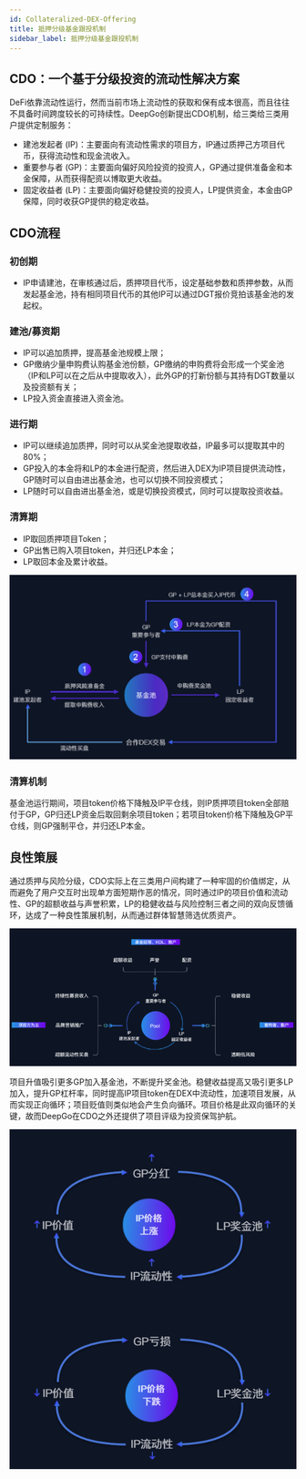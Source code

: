 ```yaml
---
id: Collateralized-DEX-Offering
title: 抵押分级基金跟投机制
sidebar_label: 抵押分级基金跟投机制
---
```


## CDO：一个基于分级投资的流动性解决方案
DeFi依靠流动性运行，然而当前市场上流动性的获取和保有成本很高，而且往往不具备时间跨度较长的可持续性。DeepGo创新提出CDO机制，给三类给三类用户提供定制服务：

- 建池发起者 (IP)：主要面向有流动性需求的项目方，IP通过质押己方项目代币，获得流动性和现金流收入。
- 重要参与者 (GP)：主要面向偏好风险投资的投资人，GP通过提供准备金和本金保障，从而获得配资以博取更大收益。
- 固定收益者 (LP)：主要面向偏好稳健投资的投资人，LP提供资金，本金由GP保障，同时收获GP提供的稳定收益。
## CDO流程
### 初创期

- IP申请建池，在审核通过后，质押项目代币，设定基础参数和质押参数，从而发起基金池，持有相同项目代币的其他IP可以通过DGT报价竞拍该基金池的发起权。
### 建池/募资期

- IP可以追加质押，提高基金池规模上限；
- GP缴纳少量申购费认购基金池份额，GP缴纳的申购费将会形成一个奖金池（IP和LP可以在之后从中提取收入），此外GP的打新份额与其持有DGT数量以及投资额有关；
- LP投入资金直接进入资金池。
### 进行期

- IP可以继续追加质押，同时可以从奖金池提取收益，IP最多可以提取其中的80%；
- GP投入的本金将和LP的本金进行配资，然后进入DEX为IP项目提供流动性，GP随时可以自由进出基金池，也可以切换不同投资模式；
- LP随时可以自由进出基金池，或是切换投资模式，同时可以提取投资收益。
### 清算期

- IP取回质押项目Token；
- GP出售已购入项目token，并归还LP本金；
- LP取回本金及累计收益。

![image.png](/img/CDO.png)
### 清算机制
基金池运行期间，项目token价格下降触及IP平仓线，则IP质押项目token全部赔付于GP，GP归还LP资金后取回剩余项目token；若项目token价格下降触及GP平仓线，则GP强制平仓，并归还LP本金。
## 良性策展
通过质押与风险分级，CDO实际上在三类用户间构建了一种牢固的价值绑定，从而避免了用户交互时出现单方面短期作恶的情况，同时通过IP的项目价值和流动性、GP的超额收益与声誉积累，LP的稳健收益与风险控制三者之间的双向反馈循环，达成了一种良性策展机制，从而通过群体智慧筛选优质资产。

![user](/img/user.png)

项目升值吸引更多GP加入基金池，不断提升奖金池。稳健收益提高又吸引更多LP加入，提升GP杠杆率，同时提高IP项目token在DEX中流动性，加速项目发展，从而实现正向循环；项目贬值则类似地会产生负向循环。项目价格是此双向循环的关键，故而DeepGo在CDO之外还提供了项目评级为投资保驾护航。

![image.png](/img/circle.png)
